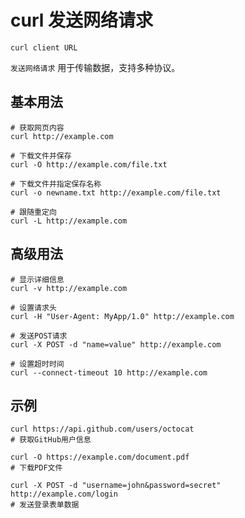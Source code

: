 # curl 发送网络请求

`curl client URL`

`发送网络请求` 用于传输数据，支持多种协议。

## 基本用法
```shell
# 获取网页内容
curl http://example.com

# 下载文件并保存
curl -O http://example.com/file.txt

# 下载文件并指定保存名称
curl -o newname.txt http://example.com/file.txt

# 跟随重定向
curl -L http://example.com
```

## 高级用法
```shell
# 显示详细信息
curl -v http://example.com

# 设置请求头
curl -H "User-Agent: MyApp/1.0" http://example.com

# 发送POST请求
curl -X POST -d "name=value" http://example.com

# 设置超时时间
curl --connect-timeout 10 http://example.com
```

## 示例
```shell
curl https://api.github.com/users/octocat
# 获取GitHub用户信息

curl -O https://example.com/document.pdf
# 下载PDF文件

curl -X POST -d "username=john&password=secret" http://example.com/login
# 发送登录表单数据
```